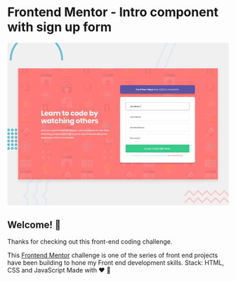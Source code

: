 # Frontend Mentor - Intro component with sign up form

![Design preview for the Intro component with sign up form coding challenge](./design/desktop-preview.jpg)

## Welcome! 👋

Thanks for checking out this front-end coding challenge.

This [Frontend Mentor](https://www.frontendmentor.io) challenge is one of the series of front end projects have been building to hone my Front end development skills. 
Stack:
HTML, CSS and JavaScript
 Made with ❤ 🚀
